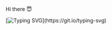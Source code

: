 Hi there :innocent:

[![Typing SVG](https://readme-typing-svg.demolab.com?font=Fira+Code&duration=3000&pause=1000&color=F7B953&vCenter=true&width=435&lines=My+name+is+Jhonas+Palad;I'm+21+years+old%2C+from+Philippines.)](https://git.io/typing-svg)

